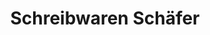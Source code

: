 ---
title: "Schreibwaren Schäfer"
url: /leinefelde-worbis/schreibwaren-schaefer/
shop: Schreibwaren
---
